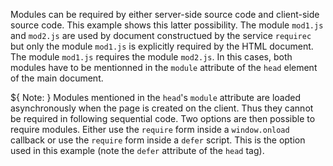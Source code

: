 Modules can be required by either server-side source code and client-side
source code. This example shows this latter possibility. The module
`mod1.js` and `mod2.js` are used by document constructued by the
service `requirec` but only the module `mod1.js` is explicitly required
by the HTML document. The module `mod1.js` requires the module `mod2.js`.
In this cases, both modules have to be mentionned in the `module` attribute
of the `head` element of the main document.

${ <span class="label label-warning">Note:</span> } Modules mentioned
in the `head`'s `module` attribute are loaded asynchronously when the
page is created on the client. Thus they cannot be required in following
sequential code. Two options are then possible to require modules. Either
use the `require` form inside a `window.onload` callback or use the
`require` form inside a `defer` script. This is the option used in
this example (note the `defer` attribute of the `head` tag). 

